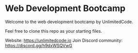 # Web Development Bootcamp

Welcome to the web development bootcamp by UnlimitedCode.

Feel free to clone this repo as your starting files.

Website: https://unlimitedcode.io
Join Discord community: https://discord.gg/h9dxWSQVwG